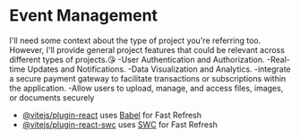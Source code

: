 # Event Management

I'll need some context about the type of project you're referring too. However, I'll provide general project features that could be relevant across different types of projects.😘 
-User Authentication and Authorization. 
-Real-time Updates and Notifications. 
-Data Visualization and Analytics.
-integrate a secure payment gateway to facilitate transactions or subscriptions within the application.
-Allow users to upload, manage, and access files, images, or documents securely

- [@vitejs/plugin-react](https://github.com/vitejs/vite-plugin-react/blob/main/packages/plugin-react/README.md) uses [Babel](https://babeljs.io/) for Fast Refresh
- [@vitejs/plugin-react-swc](https://github.com/vitejs/vite-plugin-react-swc) uses [SWC](https://swc.rs/) for Fast Refresh
